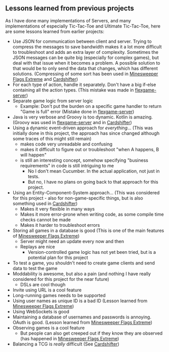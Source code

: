 ## Lessons learned from previous projects

As I have done many implementations of Servers, and many implementations of especially Tic-Tac-Toe and Ultimate Tic-Tac-Toe, here are some lessons learned from earlier projects:

- Use JSON for communication between client and server. Trying to compress the messages to save bandwidth makes it a lot more difficult to troubleshoot and adds an extra layer of complexity.
 Sometimes the JSON messages can be quite big (especially for complex games), but deal with that issue when it becomes a problem. A possible solution to that would be to only send the data that changes, which has different solutions. (Compressing of some sort has been used in [Minesweeper Flags Extreme](https://github.com/Zomis/minesweeper-flags-client/) and [Cardshifter](https://github.com/Cardshifter/Cardshifter/))
- For each type of action, handle it separately. Don't have a big if-else containing all the action types. (This mistake was made in [flexgame-server](https://github.com/Zomis/flexgame-server/blob/first/flexgame-server/src/main/java/net/zomis/spring/games/impls/ur/RoyalGameOfUrHelper.java#L101))
- Separate game logic from server logic
  - Example: Don't put the burden on a specific game handler to return "Game is full" error (Mistake done in [flexgame-server](https://github.com/Zomis/flexgame-server/blob/first/flexgame-server/src/main/java/net/zomis/spring/games/impls/ur/RoyalGameOfUrHelper.java#L34))
- Java is very verbose and Groovy is too dynamic. Kotlin is amazing. (Groovy was used in [flexgame-server](https://github.com/Zomis/flexgame-server/) and in [Cardshifter](https://github.com/Cardshifter/Cardshifter/))
- Using a dynamic event-driven approach for *everything*... (This was initially done in this project, the approach has since changed although some traces of this might still remain)
  - makes code very unreadable and confusing
  - makes it difficult to figure out or troubleshoot "when A happens, B will happen"
  - is still an interesting concept, somehow specifying "business requirements" in code is still intriguing to me
    - No I don't mean Cucumber. In the actual application, not just in tests.
    - But no, I have no plans on going back to that approach for this project.
- Using an Entity-Component-System approach... (This was considered for this project - also for non-game-specific things, but is also something used in [Cardshifter](https://github.com/Cardshifter/Cardshifter/))
  - Makes it very flexible in many ways
  - Makes it more error-prone when writing code, as some compile time checks cannot be made
  - Makes it harder to troubleshoot errors
- Storing all games in a database is good (This is one of the main features of [Minesweeper Flags Extreme](https://play.minesweeperflags.net))
  - Server might need an update every now and then
  - Replays are nice
    - Version-controlled game logic has not yet been tried, but is a potential plan for this project
- To test a game, you shouldn't need to create game clients and send data to test the game
- Moddability is awesome, but also a pain (and nothing I have really considered for this project for the near future)
  - DSLs are cool though
- Invite using URL is a cool feature
- Long-running games needs to be supported
- Using user names as unique ID is a bad ID (Lesson learned from [Minesweeper Flags Extreme](https://play.minesweeperflags.net))
- Using WebSockets is good
- Maintaining a database of usernames and passwords is annoying. OAuth is good. (Lesson learned from [Minesweeper Flags Extreme](https://play.minesweeperflags.net))
- Observing games is a cool feature
  - But people can also get creeped out if they know they are observed (has happened in [Minesweeper Flags Extreme](https://play.minesweeperflags.net))
- Balancing a TCG is *really* difficult (See [Cardshifter](https://github.com/Cardshifter/Cardshifter/))
